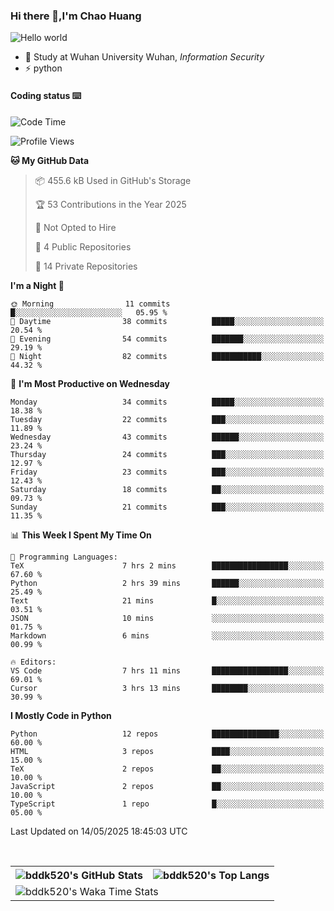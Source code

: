 ### Hi there 👋,I'm Chao Huang


<img src="https://raw.githubusercontent.com/sagar-viradiya/sagar-viradiya/master/resources/banner.png" alt="Hello world">


<br/>


- 🍻  Study at Wuhan University Wuhan, _Information Security_
- ⚡  python



#### Coding status  ⌨️

<!--START_SECTION:waka-->
![Code Time](http://img.shields.io/badge/Code%20Time-809%20hrs%2018%20mins-blue)

![Profile Views](http://img.shields.io/badge/Profile%20Views-2-blue)

**🐱 My GitHub Data** 

> 📦 455.6 kB Used in GitHub's Storage 
 > 
> 🏆 53 Contributions in the Year 2025
 > 
> 🚫 Not Opted to Hire
 > 
> 📜 4 Public Repositories 
 > 
> 🔑 14 Private Repositories 
 > 
**I'm a Night 🦉** 

```text
🌞 Morning                11 commits          █░░░░░░░░░░░░░░░░░░░░░░░░   05.95 % 
🌆 Daytime                38 commits          █████░░░░░░░░░░░░░░░░░░░░   20.54 % 
🌃 Evening                54 commits          ███████░░░░░░░░░░░░░░░░░░   29.19 % 
🌙 Night                  82 commits          ███████████░░░░░░░░░░░░░░   44.32 % 
```
📅 **I'm Most Productive on Wednesday** 

```text
Monday                   34 commits          █████░░░░░░░░░░░░░░░░░░░░   18.38 % 
Tuesday                  22 commits          ███░░░░░░░░░░░░░░░░░░░░░░   11.89 % 
Wednesday                43 commits          ██████░░░░░░░░░░░░░░░░░░░   23.24 % 
Thursday                 24 commits          ███░░░░░░░░░░░░░░░░░░░░░░   12.97 % 
Friday                   23 commits          ███░░░░░░░░░░░░░░░░░░░░░░   12.43 % 
Saturday                 18 commits          ██░░░░░░░░░░░░░░░░░░░░░░░   09.73 % 
Sunday                   21 commits          ███░░░░░░░░░░░░░░░░░░░░░░   11.35 % 
```


📊 **This Week I Spent My Time On** 

```text
💬 Programming Languages: 
TeX                      7 hrs 2 mins        █████████████████░░░░░░░░   67.60 % 
Python                   2 hrs 39 mins       ██████░░░░░░░░░░░░░░░░░░░   25.49 % 
Text                     21 mins             █░░░░░░░░░░░░░░░░░░░░░░░░   03.51 % 
JSON                     10 mins             ░░░░░░░░░░░░░░░░░░░░░░░░░   01.75 % 
Markdown                 6 mins              ░░░░░░░░░░░░░░░░░░░░░░░░░   00.99 % 

🔥 Editors: 
VS Code                  7 hrs 11 mins       █████████████████░░░░░░░░   69.01 % 
Cursor                   3 hrs 13 mins       ████████░░░░░░░░░░░░░░░░░   30.99 % 
```

**I Mostly Code in Python** 

```text
Python                   12 repos            ███████████████░░░░░░░░░░   60.00 % 
HTML                     3 repos             ████░░░░░░░░░░░░░░░░░░░░░   15.00 % 
TeX                      2 repos             ██░░░░░░░░░░░░░░░░░░░░░░░   10.00 % 
JavaScript               2 repos             ██░░░░░░░░░░░░░░░░░░░░░░░   10.00 % 
TypeScript               1 repo              █░░░░░░░░░░░░░░░░░░░░░░░░   05.00 % 
```




 Last Updated on 14/05/2025 18:45:03 UTC
<!--END_SECTION:waka-->

<br/>

<table>
  <tr>
    <th>
      <img alt="bddk520's GitHub Stats" src="https://github-readme-stats-git-masterrstaa-rickstaa.vercel.app/api?username=bddk520&show_icons=true&theme=transparent&hide_border=true" align="center" />
    </th>
    <th>
      <img alt="bddk520's Top Langs" src="https://github-readme-stats-git-masterrstaa-rickstaa.vercel.app/api/top-langs/?username=bddk520&layout=compact&theme=transparent&hide_border=true&langs_count=10&hide=CMake" align="center" /> 
    </th>
  </tr>
  <tr>
    <td colspan=2>
      <img alt="bddk520's Waka Time Stats" src="https://github-readme-stats.vercel.app/api/wakatime?username=bddk&hide_border=true&layout=compact&theme=transparent&custom_title=WorkTimeThisWeek&range=last_7_days" align="center"/>
    </td>
  </tr>
</table>
